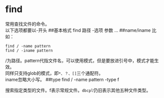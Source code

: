 find
====
常用查找文件的命令。  
以下选项都要以-开头
##基本格式
    find 路径 -选项 参数 ...
##name/iname
比如： 

    find / -name pattern
    find / -iname pattern
/为路径。pattern代指文件名，可以使用模式，但是要放进引号中，模式才能生效。  
同样只支持glob的模式，即`*、？、[]`三个通配符。    
iname忽略大小写。
##type
    find / -name pattern -type f

搜索指定类型的文件。f表示常规文件。`dbcpl`仍旧表示其他五种文件类型。


